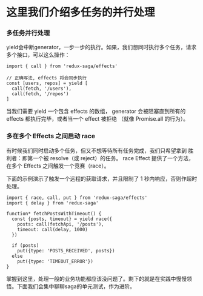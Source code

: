 # 这里我们介绍多任务的并行处理
### 多任务并行处理

yield会中断generator，一步一步的执行。如果，我们想同时执行多个任务，请求多个接口，可以这么操作：

```
import { call } from 'redux-saga/effects'

// 正确写法, effects 将会同步执行
const [users, repos] = yield [
  call(fetch, '/users'),
  call(fetch, '/repos')
]
```
当我们需要 yield 一个包含 effects 的数组， generator 会被阻塞直到所有的 effects 都执行完毕，或者当一个 effect 被拒绝 （就像 Promise.all 的行为）。
### 多在多个 Effects 之间启动 race
有时候我们同时启动多个任务，但又不想等待所有任务完成，我们只希望拿到 胜利者：即第一个被 resolve（或 reject）的任务。 race Effect 提供了一个方法，在多个 Effects 之间触发一个竞赛（race）。

下面的示例演示了触发一个远程的获取请求，并且限制了 1 秒内响应，否则作超时处理。

```
import { race, call, put } from 'redux-saga/effects'
import { delay } from 'redux-saga'

function* fetchPostsWithTimeout() {
  const {posts, timeout} = yield race({
    posts: call(fetchApi, '/posts'),
    timeout: call(delay, 1000)
  })

  if (posts)
    put({type: 'POSTS_RECEIVED', posts})
  else
    put({type: 'TIMEOUT_ERROR'})
}
```
掌握到这里，处理一般的业务功能都应该没问题了。剩下的就是在实践中慢慢领悟。下面我们会集中聊聊saga的单元测试，作为进阶。
